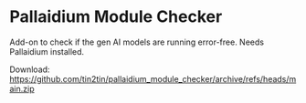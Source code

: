 # Pallaidium Module Checker
Add-on to check if the gen AI models are running error-free. Needs Pallaidium installed. 

Download: https://github.com/tin2tin/pallaidium_module_checker/archive/refs/heads/main.zip

